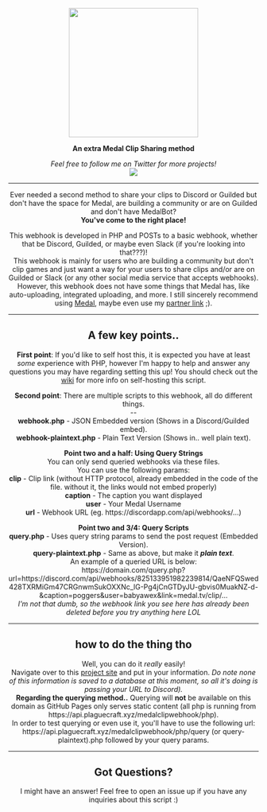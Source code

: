 <p align="center">
  <img width="260" src="https://cdn.medal.tv/assets/img/avatars/default.png">
</p>

<p align="center">
	<strong>An extra Medal Clip Sharing method</strong></p>
	<p align="center">
		<p align="center"><i>Feel free to follow me on Twitter for more projects!</i><br>
		<a href="https://twitter.com/_awexx">
	<img src="https://www.ft.com/__origami/service/image/v2/images/raw/ftsocial:twitter?source=Twitter">
</a>
</p>

<hr>

<p align="center">Ever needed a second method to share your clips to Discord or Guilded but don't have the space for Medal, are building a community or are on Guilded and don't have MedalBot?<br>
<strong>You've come to the right place!</strong></p>

<p align="center">This webhook is developed in PHP and POSTs to a basic webhook, whether that be Discord, Guilded, or maybe even Slack (if you're looking into that???)!<br>
This webhook is mainly for users who are building a community but don't clip games and just want a way for your users to share clips and/or are on Guilded or Slack (or any other social media service that accepts webhooks).<br>
However, this webhook does not have some things that Medal has, like auto-uploading, integrated uploading, and more. I still sincerely recommend using <a href="https://medal.tv/download">Medal</a>, maybe even use my <a href="https://medal.tv/?ref=awex_partner">partner link</a> ;).</p>

<hr>

<h2 align="center">A few key points..</h2>
	<p align="center"><strong>First point</strong>: If you'd like to self host this, it is expected you have at least <i>some</i> experience with PHP, however I'm happy to help and answer any questions you may have regarding setting this up! You should check out the <a href="https://github.com/awexxx/medal-clip-webhook/wiki">wiki</a> for more info on self-hosting this script.</p>
		<p align="center"><strong>Second point</strong>: There are multiple scripts to this webhook, all do different things.<br>
			--<br>
			<strong>webhook.php</strong> - JSON Embedded version (Shows in a Discord/Guilded embed).<br>
			<strong>webhook-plaintext.php</strong> - Plain Text Version (Shows in.. well plain text).</p>
			<p align="center">
				<strong>Point two and a half: Using Query Strings</strong><br>
				You can only send queried webhooks via these files.<br>
				You can use the following params:<br>
				<strong>clip</strong> - Clip link (without HTTP protocol, already embedded in the code of the file. without it, the links would not embed properly)<br>
				<strong>caption</strong> - The caption you want displayed<br>
				<strong>user</strong> - Your Medal Username<br>
				<strong>url</strong> - Webhook URL (eg. https://discordapp.com/api/webhooks/...)
				<p align="center"><strong>Point two and 3/4: Query Scripts</strong><br>
			<strong>query.php</strong> - Uses query string params to send the post request (Embedded Version).<br>
			<strong>query-plaintext.php</strong> - Same as above, but make it <strong><i>plain text</i></strong>.<br>
			An example of a queried URL is below:<br>
			https://domain.com/query.php?url=https://discord.com/api/webhooks/825133951982239814/QaeNFQSwed428TXRMiGm47CRGnwmSukOXXNc_lG-Pg4jCnGTDyJU-gbvis0MuakNZ-d-&caption=poggers&user=babyawex&link=medal.tv/clip/...<br>
			<i>I'm not that dumb, so the webhook link you see here has already been deleted before you try anything here LOL</i></p>
				<hr>
				<h2 align="center">how to do the thing tho</h2>
					<p align="center">Well, you can do it <i>really</i> easily!<br>
						Navigate over to this <a href="https://awexxx.github.io/medal-clip-webhook/gh-pages">project site</a> and put in your information. <i>Do note none of this information is saved to a database at this moment, so all it's doing is passing your URL to Discord). <br></i><strong>Regarding the querying method..</strong> Querying will <strong>not</strong> be available on this domain as GitHub Pages only serves static content (all php is running from https://api.plaguecraft.xyz/medalclipwebhook/php).<br>
					In order to test querying or even use it, you'll have to use the following url: https://api.plaguecraft.xyz/medalclipwebhook/php/query (or query-plaintext).php followed by your query params.</p>
				<hr>
			<h2 align="center">Got Questions?</h2>
				<p align="center">I might have an answer! Feel free to open an issue up if you have any inquiries about this script :)</p>
